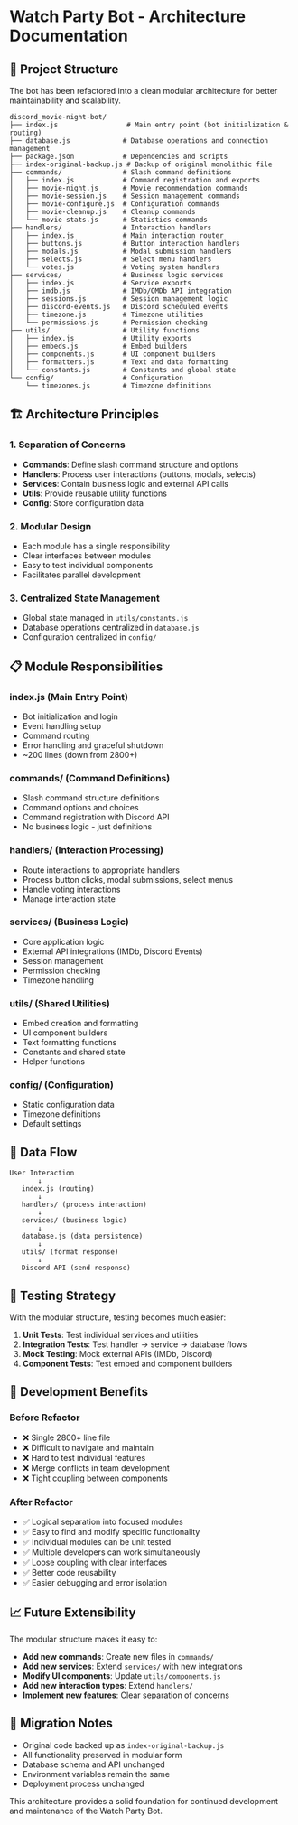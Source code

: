 # Watch Party Bot - Architecture Documentation

## 📁 Project Structure

The bot has been refactored into a clean modular architecture for better maintainability and scalability.

```
discord_movie-night-bot/
├── index.js                 # Main entry point (bot initialization & routing)
├── database.js             # Database operations and connection management
├── package.json            # Dependencies and scripts
├── index-original-backup.js # Backup of original monolithic file
├── commands/               # Slash command definitions
│   ├── index.js            # Command registration and exports
│   ├── movie-night.js      # Movie recommendation commands
│   ├── movie-session.js    # Session management commands
│   ├── movie-configure.js  # Configuration commands
│   ├── movie-cleanup.js    # Cleanup commands
│   └── movie-stats.js      # Statistics commands
├── handlers/               # Interaction handlers
│   ├── index.js            # Main interaction router
│   ├── buttons.js          # Button interaction handlers
│   ├── modals.js           # Modal submission handlers
│   ├── selects.js          # Select menu handlers
│   └── votes.js            # Voting system handlers
├── services/               # Business logic services
│   ├── index.js            # Service exports
│   ├── imdb.js             # IMDb/OMDb API integration
│   ├── sessions.js         # Session management logic
│   ├── discord-events.js   # Discord scheduled events
│   ├── timezone.js         # Timezone utilities
│   └── permissions.js      # Permission checking
├── utils/                  # Utility functions
│   ├── index.js            # Utility exports
│   ├── embeds.js           # Embed builders
│   ├── components.js       # UI component builders
│   ├── formatters.js       # Text and data formatting
│   └── constants.js        # Constants and global state
└── config/                 # Configuration
    └── timezones.js        # Timezone definitions
```

## 🏗️ Architecture Principles

### 1. **Separation of Concerns**

- **Commands**: Define slash command structure and options
- **Handlers**: Process user interactions (buttons, modals, selects)
- **Services**: Contain business logic and external API calls
- **Utils**: Provide reusable utility functions
- **Config**: Store configuration data

### 2. **Modular Design**

- Each module has a single responsibility
- Clear interfaces between modules
- Easy to test individual components
- Facilitates parallel development

### 3. **Centralized State Management**

- Global state managed in `utils/constants.js`
- Database operations centralized in `database.js`
- Configuration centralized in `config/`

## 📋 Module Responsibilities

### **index.js** (Main Entry Point)

- Bot initialization and login
- Event handling setup
- Command routing
- Error handling and graceful shutdown
- ~200 lines (down from 2800+)

### **commands/** (Command Definitions)

- Slash command structure definitions
- Command options and choices
- Command registration with Discord API
- No business logic - just definitions

### **handlers/** (Interaction Processing)

- Route interactions to appropriate handlers
- Process button clicks, modal submissions, select menus
- Handle voting interactions
- Manage interaction state

### **services/** (Business Logic)

- Core application logic
- External API integrations (IMDb, Discord Events)
- Session management
- Permission checking
- Timezone handling

### **utils/** (Shared Utilities)

- Embed creation and formatting
- UI component builders
- Text formatting functions
- Constants and shared state
- Helper functions

### **config/** (Configuration)

- Static configuration data
- Timezone definitions
- Default settings

## 🔄 Data Flow

```
User Interaction
       ↓
   index.js (routing)
       ↓
   handlers/ (process interaction)
       ↓
   services/ (business logic)
       ↓
   database.js (data persistence)
       ↓
   utils/ (format response)
       ↓
   Discord API (send response)
```

## 🧪 Testing Strategy

With the modular structure, testing becomes much easier:

1. **Unit Tests**: Test individual services and utilities
2. **Integration Tests**: Test handler → service → database flows
3. **Mock Testing**: Mock external APIs (IMDb, Discord)
4. **Component Tests**: Test embed and component builders

## 🚀 Development Benefits

### **Before Refactor**

- ❌ Single 2800+ line file
- ❌ Difficult to navigate and maintain
- ❌ Hard to test individual features
- ❌ Merge conflicts in team development
- ❌ Tight coupling between components

### **After Refactor**

- ✅ Logical separation into focused modules
- ✅ Easy to find and modify specific functionality
- ✅ Individual modules can be unit tested
- ✅ Multiple developers can work simultaneously
- ✅ Loose coupling with clear interfaces
- ✅ Better code reusability
- ✅ Easier debugging and error isolation

## 📈 Future Extensibility

The modular structure makes it easy to:

- **Add new commands**: Create new files in `commands/`
- **Add new services**: Extend `services/` with new integrations
- **Modify UI components**: Update `utils/components.js`
- **Add new interaction types**: Extend `handlers/`
- **Implement new features**: Clear separation of concerns

## 🔧 Migration Notes

- Original code backed up as `index-original-backup.js`
- All functionality preserved in modular form
- Database schema and API unchanged
- Environment variables remain the same
- Deployment process unchanged

This architecture provides a solid foundation for continued development and maintenance of the Watch Party Bot.

